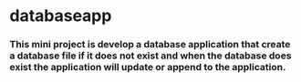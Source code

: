 # databaseapp
### This mini project is develop a database application that create a database file if it does not exist and when the database does exist the application will update or append to the application.
